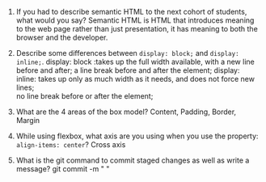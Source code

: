 1. If you had to describe semantic HTML to the next cohort of students, what would you say?
      Semantic HTML is HTML that introduces meaning to the web page rather than just presentation, it has meaning to both the browser and the developer. 

2. Describe some differences between ```display: block;``` and ```display: inline;```.
      display: block :takes up the full width available, with a new line before and after; 
                      a line break before and after the element;
      display: inline: takes up only as much width as it needs, and does not force new lines;               
                       no line break before or after the element;
                       
3. What are the 4 areas of the box model?
      Content, Padding, Border, Margin
      
4. While using flexbox, what axis are you using when you use the property: ```align-items: center```?
      Cross axis 
      
5. What is the git command to commit staged changes as well as write a message? 
      git commit -m "  "
